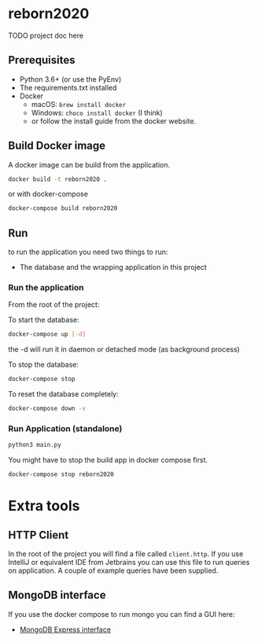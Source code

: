 # reborn2020

TODO project doc here


## Prerequisites

* Python 3.6+ (or use the PyEnv)
* The requirements.txt installed
* Docker 
    * macOS: `brew install docker`
    * Windows: `choco install docker` (I think)
    * or follow the install guide from the docker website.

## Build Docker image

A docker image can be build from the application.

```bash
docker build -t reborn2020 .
```

or with docker-compose

```bash
docker-compose build reborn2020
```

## Run

to run the application you need two things to run: 
* The database and the wrapping application in this project

### Run the application

From the root of the project:

To start the database:
```bash
docker-compose up [-d]
```
the -d will run it in daemon or detached mode (as background process)

To stop the database:
```bash
docker-compose stop
```

To reset the database completely:
```bash
docker-compose down -v
```

### Run Application (standalone)

```bash
python3 main.py
```

You might have to stop the build app in docker compose first.

```bash
docker-compose stop reborn2020
```

# Extra tools

## HTTP Client 

In the root of the project you will find a file called `client.http`.
If you use IntelliJ or equivalent IDE from Jetbrains you can use this file to run queries on 
application. A couple of example queries have been supplied.


## MongoDB interface

If you use the docker compose to run mongo you can find a GUI here:

* [MongoDB Express interface](http://localhost:8081)
